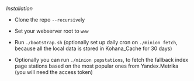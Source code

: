 *Installation*

 * Clone the repo `--recursive`ly

 * Set your webserver root to `www`

 * Run `./bootstrap.sh` (optionally set up daily cron on `./minion fetch`, because all the local data is stored in Kohana_Cache for 30 days)

 * Optionally you can run `./minion popstations`, to fetch the fallback index page stations based on the most popular ones from Yandex.Metrika (you will need the access token)

